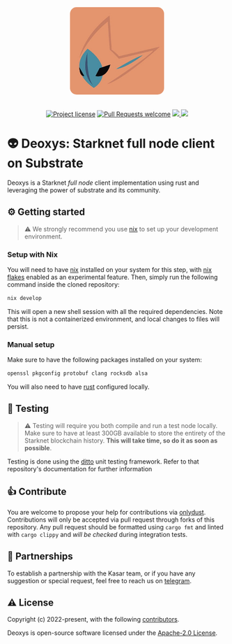 <!-- markdownlint-disable -->
<div align="center">
    <img src="https://github.com/KasarLabs/brand/blob/main/projects/deoxys/logo.png?raw=true" height="200" style="border-radius: 15px;">
</div>
<div align="center">
<br />
<!-- markdownlint-restore -->

[![Project license](https://img.shields.io/github/license/kasarLabs/deoxys.svg?style=flat-square)](LICENSE)
[![Pull Requests welcome](https://img.shields.io/badge/PRs-welcome-ff69b4.svg?style=flat-square)](https://github.com/kasarLabs/deoxys/issues?q=is%3Aissue+is%3Aopen+label%3A%22help+wanted%22)
<a href="https://twitter.com/KasarLabs">
<img src="https://img.shields.io/twitter/follow/KasarLabs?style=social"/> </a>
<a href="https://github.com/kasarlabs/deoxys">
<img src="https://img.shields.io/github/stars/kasarlabs/deoxys?style=social"/>
</a>

</div>

# 👽 Deoxys: Starknet full node client on Substrate

Deoxys is a Starknet *full node* client implementation using rust and leveraging the power of substrate and its community.

## ⚙️ Getting started

> ⚠️ We strongly recommend you use [nix](https://nixos.org/download) to set up your development environment.

### Setup with Nix

You will need to have [nix](https://nixos.org/download) installed on your system for this step, with [nix flakes](https://nixos.wiki/wiki/Flakes) enabled as an experimental feature. 
Then, simply run the following command inside the cloned repository:

```sh
nix develop
```

This will open a new shell session with all the required dependencies. Note that this is not a containerized environment, and local changes to files will persist.

### Manual setup

Make sure to have the following packages installed on your system:
```sh
openssl pkgconfig protobuf clang rocksdb alsa
```

You will also need to have [rust](https://www.rust-lang.org/) configured locally.

## 🧪 Testing

> ⚠️ Testing will require you both compile and run a test node locally. Make sure to have at least 300GB available to store the entirety of the Starknet blockchain history. **This will take time, so do it as soon as possible**.

Testing is done using the [ditto](https://github.com/KasarLabs/ditto) unit testing framework. Refer to that repository's documentation for further information

## 👍 Contribute

You are welcome to propose your help for contributions via [onlydust](https://app.onlydust.com/p/deoxys). Contributions will only be accepted via pull request through forks of this repository. Any pull request should be formatted using `cargo fmt` and linted with `cargo clippy` and *will be checked* during integration tests.

## 🤝 Partnerships

To establish a partnership with the Kasar team, or if you have any suggestion or
special request, feel free to reach us on [telegram](https://t.me/kasarlabs).

## ⚠️ License

Copyright (c) 2022-present, with the following
[contributors](https://github.com/KasarLabs/deoxys/graphs/contributors).

Deoxys is open-source software licensed under the
[Apache-2.0 License](https://github.com/KasarLabs/deoxys/blob/main/LICENSE).
